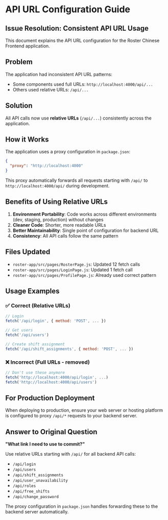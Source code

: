 # API URL Configuration Guide

## Issue Resolution: Consistent API URL Usage

This document explains the API URL configuration for the Roster Chinese Frontend application.

## Problem
The application had inconsistent API URL patterns:
- Some components used full URLs: `http://localhost:4000/api/...`
- Others used relative URLs: `/api/...`

## Solution
All API calls now use **relative URLs** (`/api/...`) consistently across the application.

## How it Works
The application uses a proxy configuration in `package.json`:
```json
{
  "proxy": "http://localhost:4000"
}
```

This proxy automatically forwards all requests starting with `/api/` to `http://localhost:4000/api/` during development.

## Benefits of Using Relative URLs
1. **Environment Portability**: Code works across different environments (dev, staging, production) without changes
2. **Cleaner Code**: Shorter, more readable URLs
3. **Better Maintainability**: Single point of configuration for backend URL
4. **Consistency**: All API calls follow the same pattern

## Files Updated
- `roster-app/src/pages/RosterPage.js`: Updated 12 fetch calls
- `roster-app/src/pages/LoginPage.js`: Updated 1 fetch call
- `roster-app/src/pages/ProfilePage.js`: Already used correct pattern

## Usage Examples

### ✅ Correct (Relative URLs)
```javascript
// Login
fetch('/api/login', { method: 'POST', ... })

// Get users
fetch('/api/users')

// Create shift assignment
fetch('/api/shift_assignments', { method: 'POST', ... })
```

### ❌ Incorrect (Full URLs - removed)
```javascript
// Don't use these anymore
fetch('http://localhost:4000/api/login', ...)
fetch('http://localhost:4000/api/users')
```

## For Production Deployment
When deploying to production, ensure your web server or hosting platform is configured to proxy `/api/*` requests to your backend server.

## Answer to Original Question
**"What link I need to use to commit?"**

Use relative URLs starting with `/api/` for all backend API calls:
- `/api/login`
- `/api/users`
- `/api/shift_assignments`
- `/api/user_unavailability`
- `/api/roles`
- `/api/free_shifts`
- `/api/change_password`

The proxy configuration in `package.json` handles forwarding these to the backend server automatically.